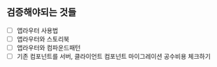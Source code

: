 ## 검증해야되는 것들
- [ ] 앱라우터 사용법
- [ ] 앱라우터와 스토리북
- [ ] 앱라우터와 컴파운드패턴
- [ ] 기존 컴포넌트를 서버, 클라이언트 컴포넌트 마이그레이션 공수비용 체크하기